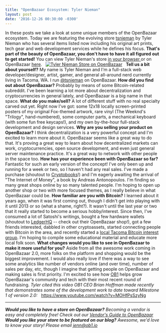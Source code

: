 ```yaml
---
title: "OpenBazaar Ecosystem: Tyler Nieman" 
layout: post
date: '2016-12-26 00:30:00 -0300'
---
```

        
In these posts we take a look at some unique members of the OpenBazaar ecosystem. Today we are featuring the evolving store [tsnieman](ob://afece52ae1f1c087b3a73953e03e94069243e407) by Tyler Nieman who has several items listed now including his original art prints, tech gear and web development services while he defines his focus. **That's part of the beauty of OpenBazaar, you don't have to have it all figured out to get started!** You can view Tyler Nieman's store [in your browser ](https://duosear.ch/@tsnieman)or on OpenBazaar [here](ob://afece52ae1f1c087b3a73953e03e94069243e407).   [![Tyler Nieman Store on OpenBazaar](https://blog.openbazaar.org/wp-content/uploads/2016/12/Pasted-image-at-2016_12_22-16_30-e1482442355814.png)](https://blog.openbazaar.org/wp-content/uploads/2016/12/Pasted-image-at-2016_12_22-16_30.png)   **Tell us a bit about yourself?** My name is Tyler Nieman and I'm a full-stack web developer/designer, artist, gamer, and general all-around nerd currently living in Tacoma, WA. I run [@tsnieman](ob://afece52ae1f1c087b3a73953e03e94069243e407) on OpenBazaar. **How did you find out about OpenBazaar?** Probably by means of some Bitcoin-related subreddit. I've been learning a lot more about decentralization and cryptocurrencies in general lately, and OpenBazaar is a big name in that space. **What do you make/sell?** A lot of different stuff with no real specialty carved out yet. Right now I've got: some 12x18 locally screen-printed posters of my original Fox-themed artwork, rare vinyl (The Weeknd's "Trilogy", hand-numbered), some computer parts, a mechanical keyboard (with some fun free keycaps!), and my own by-the-hour full-stack development and design services. **Why are you selling your product on OpenBazaar?** I think decentralization is a very powerful concept and I'm excited to learn more about it. OpenBazaar seems like a great way to do that. It's proving a great way to learn about how decentralized markets can work, cryptocurrencies, open source development, and even just general server maintenance practice. It's a great way to network with other people in the space too. **How has your experience been with OpenBazaar so far?** Fantastic for such an early version of the concept! I've only been up and running for a week or two, so I haven't had any real sales. I've made a purchase (shoutout to [Cryptobooks](ob://efece349f9830a6d6167c3bbc6ed3ce855277a8f)!) and I'm eagerly awaiting the arrival of "The Internet of Money", a book by Andreas Antonopoulos. I'm finding so many great shops online by so many talented people. I'm hoping to open up another shop or two with more focused themes, as I really believe in what OpenBazaar could be. **How familiar are you with Bitcoin?** I learned about it years ago, when it was first coming out, though I didn't get into playing with it until 2013 or so (what a shame, right?). It wasn't until the last year or two that it really started to become a serious hobby/interest. Since then, I've consumed a lot of Satoshi's writings, bought a few hardware wallets (shoutout to [LedgerHQ](ob://f71cc867c98c171ddbf0d093c3f1046294e81279) \-\- check out their OpenBazaar shop!), got a few friends interested, dabbled in other cryptoassets, started connecting people with Bitcoin in the area, and recently started a [local Tacoma Bitcoin interest group](https://www.meetup.com/Tacoma-Bitcoin-Network/). I'm hoping to compile some educational material and educate more local folk soon. **What changes would you like to see in OpenBazaar to make it more useful for you?** Aside from all the awesome work coming in OpenBazaar 2.0, more folks on the platform and shopping would be the biggest improvement. I would also really love if there was a way to see some analytics like number of vendors online (and over time), number of sales per day, etc, though I imagine that getting people on OpenBazaar and making sales is first priority. I'm excited to see how [OB1](http://ob1.io) helps grow OpenBazaar's community and tech with their most recent round of fundraising. _Tyler cited this video OB1 CEO Brian Hoffman made recently that demonstrates some of the development work to date toward Milestone 1 of version 2.0:_   https://www.youtube.com/watch?v=MOHfPsSzyNg  

* * *

_**Would you like to have a store on OpenBazaar?** Becoming a vendor is easy and completely free! Check out our [Vendor's Guide to OpenBazaar](https://blog.openbazaar.org/vendors-guide-to-openbazaar/)_ _**Would you like your store to be featured on our blog?** Awesome, we'd love to know your story! Please email [jenn@ob1.io](mailto:jenn@ob1.io)_
